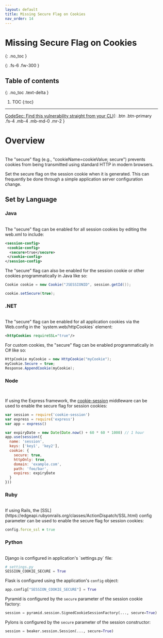 ```yaml
---
layout: default
title: Missing Secure Flag on Cookies
nav_order: 14
---
```


# Missing Secure Flag on Cookies
{: .no_toc }

{: .fs-6 .fw-300 }

## Table of contents
{: .no_toc .text-delta }

1. TOC
{:toc}

---
[CodeSec: Find this vulnerability straight from your CLI](https://www.contrastsecurity.com/developer/codesec/){: .btn .btn-primary .fs-4 .mb-4 .mb-md-0 .mr-2 }

# Overview 
<br/> 
The "secure" flag (e.g., "cookieName=cookieValue; secure") prevents cookies from being transmitted using standard HTTP in modern browsers. 

Set the secure flag on the session cookie when it is generated. This can frequently be done through a simple application 
server configuration change. 

## Set by Language 

### Java 
<br/> 
The "secure" flag can be enabled for all session cookies by editing the web.xml to include: 

```xml
<session-config>
 <cookie-config>
  <secure>true</secure>
 </cookie-config>
</session-config>
``` 

The "secure" flag can also be enabled for the session cookie or other cookies programmatically in Java like so:

```java
Cookie cookie = new Cookie("JSESSIONID", session.getId());

cookie.setSecure(true);
``` 

### .NET 
<br/> 
The "secure" flag can be enabled for all application cookies via the Web.config in the `system.web/httpCookies` element:

```xml
<httpCookies requireSSL="true"/>
``` 

For custom cookies, the "secure" flag can be enabled programmatically in C# like so: 

```csharp
HttpCookie myCookie = new HttpCookie("myCookie");
myCookie.Secure = true;
Response.AppendCookie(myCookie);
``` 

### Node 
<br/> 

If using the Express framework, the [cookie-session](https://www.npmjs.com/package/cookie-session) middleware can be used to enable the secure flag for session cookies:

```js
var session = require('cookie-session')
var express = require('express')
var app = express()

var expiryDate = new Date(Date.now() + 60 * 60 * 1000) // 1 hour
app.use(session({
  name: 'session',
  keys: ['key1', 'key2'],
  cookie: {
    secure: true,
    httpOnly: true,
    domain: 'example.com',
    path: 'foo/bar',
    expires: expiryDate
  }
}))
```

### Ruby 
<br/> 
If using Rails, the [SSL](https://edgeapi.rubyonrails.org/classes/ActionDispatch/SSL.html) config parameter can be used to enable the secure flag for session cookies: 

```ruby
config.force_ssl = true
```

### Python 
<br/> 
Django is configured in application's `settings.py` file:

```python
# settings.py
SESSION_COOKIE_SECURE = True
``` 

Flask is configured using the application's `config` object: 

```python
app.config["SESSION_COOKIE_SECURE"] = True
``` 

Pyramid is configured by the `secure` parameter of the session cookie factory: 

```python
session = pyramid.session.SignedCookieSessionFactory(..., secure=True)
``` 

Pylons is configured by the `secure` parameter of the session constructor: 

```python
session = beaker.session.Session(..., secure=True)
```
